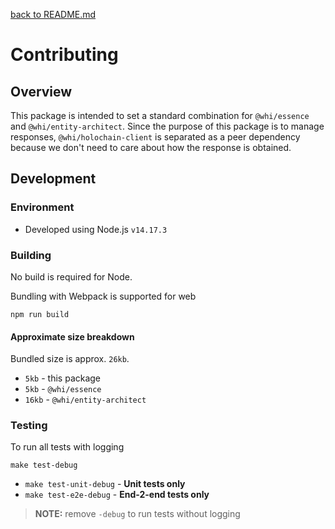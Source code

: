 [back to README.md](README.md)

# Contributing

## Overview
This package is intended to set a standard combination for `@whi/essence` and
`@whi/entity-architect`.  Since the purpose of this package is to manage responses,
`@whi/holochain-client` is separated as a peer dependency because we don't need to care about how
the response is obtained.

## Development

### Environment

- Developed using Node.js `v14.17.3`

### Building
No build is required for Node.

Bundling with Webpack is supported for web
```
npm run build
```

#### Approximate size breakdown
Bundled size is approx. `26kb`.

- `5kb` - this package
- `5kb` - `@whi/essence`
- `16kb` - `@whi/entity-architect`

### Testing

To run all tests with logging
```
make test-debug
```

- `make test-unit-debug` - **Unit tests only**
- `make test-e2e-debug` - **End-2-end tests only**

> **NOTE:** remove `-debug` to run tests without logging

